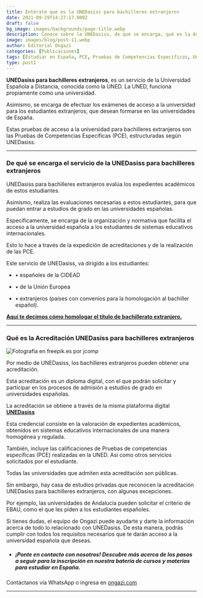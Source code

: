 ```yaml
---
title: Entérate qué es la UNEDasiss para bachilleres extranjeros
date: 2021-09-29T14:27:17.000Z
draft: false
bg_image: images/backgrounds/page-title.webp
description: Conoce sobre la UNEDasiss, de qué se encarga, qué es la Acreditación UNEDasiss para bachilleres extranjeros y en que los beneficia.
image: images/blog/post-11.webp
author: Editorial Ongazi
categories: [Publicaciones]
tags: [Estudiar en España, PCE, Pruebas de Competencias Específicas, Universidad en España, Universidad Española]
type: post1
---
```


**UNEDasiss para bachilleres extranjeros**, es un servicio de la Universidad Española a Distancia, conocida como la UNED. La UNED, funciona propiamente como una universidad.

Asimismo, se encarga de efectuar los exámenes de acceso a la universidad para los estudiantes extranjeros, que desean formarse en las universidades de España.

Estas pruebas de acceso a la universidad para bachilleres extranjeros son las Pruebas de Competencias Específicas (PCE), estructuradas según UNEDasiss.

---

### De qué se encarga el servicio de la UNEDasiss para bachilleres extranjeros

UNEDasiss para bachilleres extranjeros evalúa los expedientes académicos de estos estudiantes.

Asimismo, realiza las evaluaciones necesarias a estos estudiantes, para que puedan entrar a estudios de grado en las universidades españolas.

Específicamente, se encarga de la organización y normativa que facilita el acceso a la universidad española a los estudiantes de sistemas educativos internacionales.

Esto lo hace a través de la expedición de acreditaciones y de la realización de las PCE.

Este servicio de UNEDasiss, va dirigido a los estudiantes:

* • españoles de la CIDEAD

* • de la Unión Europea

* • extranjeros (países con convenios para la homologación al bachiller español).

<a href="https://ongazi.com/como-homologar-el-titulo-de-bachillerato-extranjero/" target="_blank">**Aquí te decimos cómo homologar el título de bachillerato extranjero.**</a>

---

### Qué es la Acreditación UNEDasiss para bachilleres extranjeros

![](/images/blog/post-11_1.webp "Fotografía en freepik.es por jcomp")


Por medio de UNEDasiss, los bachilleres extranjeros pueden obtener una acreditación.

Esta acreditación es un diploma digital, con el que podrán solicitar y participar en los procesos de admisión a estudios de grado en universidades españolas.

La acreditación se obtiene a través de la misma plataforma digital <a href="https://unedasiss.uned.es/home" target="_blank">**UNEDasiss**</a>

Esta credencial consiste en la valoración de expedientes académicos, obtenidos en sistemas educativos internacionales de una manera homogénea y regulada.

También, incluye las calificaciones de Pruebas de competencias específicas (PCE) realizadas en la UNED. Así como otros servicios solicitados por el estudiante.

Todas las universidades que admiten esta acreditación son públicas.

Sin embargo, hay casa de estudios privadas que reconocen la acreditación UNEDasiss para bachilleres extranjeros, con algunas excepciones.

Por ejemplo, las universidades de Andalucía pueden solicitar el criterio de EBAU, como el que les piden a los estudiantes españoles.

Si tienes dudas, el equipo de Ongazi puede ayudarte y darte la información acerca de todo lo relacionado con UNEDasiss. De esta manera, podrás cumplir con todos los requisitos necesarios que te darán acceso a la universidad española que deseas.

* ##### ¡Ponte en contacto con nosotros! Descubre más acerca de los pasos a seguir para la inscripción en nuestra batería de cursos y materias para estudiar en España. 

Contáctanos vía WhatsApp o ingresa en <a href="https://ongazi.com" target="_blank">ongazi.com</a>

---